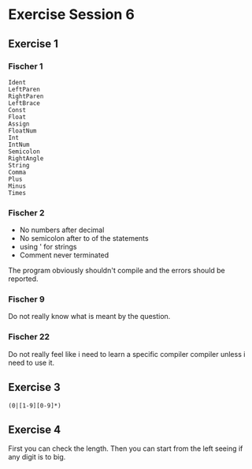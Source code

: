 # Exercise Session 6
## Exercise 1
### Fischer 1
```
Ident
LeftParen
RightParen
LeftBrace
Const
Float
Assign
FloatNum
Int
IntNum
Semicolon
RightAngle
String
Comma
Plus
Minus
Times
```

### Fischer 2
- No numbers after decimal
- No semicolon after to of the statements
- using ' for strings
- Comment never terminated

The program obviously shouldn't compile and the errors should be reported.

### Fischer 9
Do not really know what is meant by the question.

### Fischer 22
Do not really feel like i need to learn a specific compiler compiler unless i need to use it.

## Exercise 3
```
(0|[1-9][0-9]*)
```
## Exercise 4
First you can check the length. Then you can start from the left seeing if any digit is to big.
